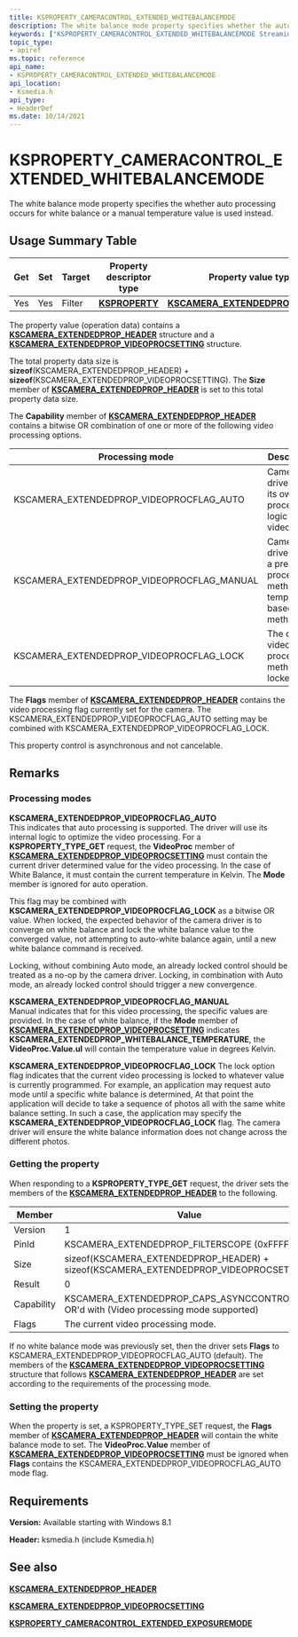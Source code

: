 ```yaml
---
title: KSPROPERTY_CAMERACONTROL_EXTENDED_WHITEBALANCEMODE
description: The white balance mode property specifies whether the auto processing occurs for white balance or a manual temperature value is used instead.
keywords: ["KSPROPERTY_CAMERACONTROL_EXTENDED_WHITEBALANCEMODE Streaming Media Devices"]
topic_type:
- apiref
ms.topic: reference
api_name:
- KSPROPERTY_CAMERACONTROL_EXTENDED_WHITEBALANCEMODE
api_location:
- Ksmedia.h
api_type:
- HeaderDef
ms.date: 10/14/2021
---
```


# KSPROPERTY_CAMERACONTROL_EXTENDED_WHITEBALANCEMODE

The white balance mode property specifies the whether auto processing occurs for white balance or a manual temperature value is used instead.

## Usage Summary Table

| Get | Set | Target | Property descriptor type | Property value type |
|--|--|--|--|--|
| Yes | Yes | Filter | [**KSPROPERTY**](./ksproperty-structure.md) | [**KSCAMERA_EXTENDEDPROP_HEADER**](/windows-hardware/drivers/ddi/ksmedia/ns-ksmedia-tagkscamera_extendedprop_header) |

The property value (operation data) contains a [**KSCAMERA_EXTENDEDPROP_HEADER**](/windows-hardware/drivers/ddi/ksmedia/ns-ksmedia-tagkscamera_extendedprop_header) structure and a [**KSCAMERA_EXTENDEDPROP_VIDEOPROCSETTING**](/windows-hardware/drivers/ddi/ksmedia/ns-ksmedia-tagkscamera_extendedprop_videoprocsetting) structure.

The total property data size is **sizeof**(KSCAMERA_EXTENDEDPROP_HEADER) + **sizeof**(KSCAMERA_EXTENDEDPROP_VIDEOPROCSETTING). The **Size** member of [**KSCAMERA_EXTENDEDPROP_HEADER**](/windows-hardware/drivers/ddi/ksmedia/ns-ksmedia-tagkscamera_extendedprop_header) is set to this total property data size.

The **Capability** member of [**KSCAMERA_EXTENDEDPROP_HEADER**](/windows-hardware/drivers/ddi/ksmedia/ns-ksmedia-tagkscamera_extendedprop_header) contains a bitwise OR combination of one or more of the following video processing options.

| Processing mode | Description |
|--|--|
| KSCAMERA_EXTENDEDPROP_VIDEOPROCFLAG_AUTO | Camera driver uses its own processing logic for video. |
| KSCAMERA_EXTENDEDPROP_VIDEOPROCFLAG_MANUAL | Camera driver uses a preset processing method or a temperature based method. |
| KSCAMERA_EXTENDEDPROP_VIDEOPROCFLAG_LOCK | The current video processing method is locked. |

The **Flags** member of [**KSCAMERA_EXTENDEDPROP_HEADER**](/windows-hardware/drivers/ddi/ksmedia/ns-ksmedia-tagkscamera_extendedprop_header) contains the video processing flag currently set for the camera. The KSCAMERA_EXTENDEDPROP_VIDEOPROCFLAG_AUTO setting may be combined with KSCAMERA_EXTENDEDPROP_VIDEOPROCFLAG_LOCK.

This property control is asynchronous and not cancelable.

## Remarks

### Processing modes

**KSCAMERA_EXTENDEDPROP_VIDEOPROCFLAG_AUTO**  
This indicates that auto processing is supported. The driver will use its internal logic to optimize the video processing. For a **KSPROPERTY_TYPE_GET** request, the **VideoProc** member of [**KSCAMERA_EXTENDEDPROP_VIDEOPROCSETTING**](/windows-hardware/drivers/ddi/ksmedia/ns-ksmedia-tagkscamera_extendedprop_videoprocsetting) must contain the current driver determined value for the video processing. In the case of White Balance, it must contain the current temperature in Kelvin. The **Mode** member is ignored for auto operation.

This flag may be combined with **KSCAMERA_EXTENDEDPROP_VIDEOPROCFLAG_LOCK** as a bitwise OR value. When locked, the expected behavior of the camera driver is to converge on white balance and lock the white balance value to the converged value, not attempting to auto-white balance again, until a new white balance command is received.

Locking, without combining Auto mode, an already locked control should be treated as a no-op by the camera driver. Locking, in combination with Auto mode, an already locked control should trigger a new convergence.

**KSCAMERA_EXTENDEDPROP_VIDEOPROCFLAG_MANUAL**  
Manual indicates that for this video processing, the specific values are provided. In the case of white balance, if the **Mode** member of [**KSCAMERA_EXTENDEDPROP_VIDEOPROCSETTING**](/windows-hardware/drivers/ddi/ksmedia/ns-ksmedia-tagkscamera_extendedprop_videoprocsetting) indicates **KSCAMERA_EXTENDEDPROP_WHITEBALANCE_TEMPERATURE**, the **VideoProc.Value.ul** will contain the temperature value in degrees Kelvin.

**KSCAMERA_EXTENDEDPROP_VIDEOPROCFLAG_LOCK**
The lock option flag indicates that the current video processing is locked to whatever value is currently programmed. For example, an application may request auto mode until a specific white balance is determined, At that point the application will decide to take a sequence of photos all with the same white balance setting. In such a case, the application may specify the **KSCAMERA_EXTENDEDPROP_VIDEOPROCFLAG_LOCK** flag. The camera driver will ensure the white balance information does not change across the different photos.

### Getting the property

When responding to a **KSPROPERTY_TYPE_GET** request, the driver sets the members of the [**KSCAMERA_EXTENDEDPROP_HEADER**](/windows-hardware/drivers/ddi/ksmedia/ns-ksmedia-tagkscamera_extendedprop_header) to the following.

| Member | Value |
|--|--|
| Version | 1 |
| PinId | KSCAMERA_EXTENDEDPROP_FILTERSCOPE (0xFFFFFFFF) |
| Size | sizeof(KSCAMERA_EXTENDEDPROP_HEADER) + sizeof(KSCAMERA_EXTENDEDPROP_VIDEOPROCSETTING) |
| Result | 0 |
| Capability | KSCAMERA_EXTENDEDPROP_CAPS_ASYNCCONTROL OR'd with (Video processing mode supported) |
| Flags | The current video processing mode. |

If no white balance mode was previously set, then the driver sets **Flags** to KSCAMERA_EXTENDEDPROP_VIDEOPROCFLAG_AUTO (default). The members of the [**KSCAMERA_EXTENDEDPROP_VIDEOPROCSETTING**](/windows-hardware/drivers/ddi/ksmedia/ns-ksmedia-tagkscamera_extendedprop_videoprocsetting) structure that follows [**KSCAMERA_EXTENDEDPROP_HEADER**](/windows-hardware/drivers/ddi/ksmedia/ns-ksmedia-tagkscamera_extendedprop_header) are set according to the requirements of the processing mode.

### Setting the property

When the property is set, a KSPROPERTY_TYPE_SET request, the **Flags** member of [**KSCAMERA_EXTENDEDPROP_HEADER**](/windows-hardware/drivers/ddi/ksmedia/ns-ksmedia-tagkscamera_extendedprop_header) will contain the white balance mode to set. The **VideoProc.Value** member of [**KSCAMERA_EXTENDEDPROP_VIDEOPROCSETTING**](/windows-hardware/drivers/ddi/ksmedia/ns-ksmedia-tagkscamera_extendedprop_videoprocsetting) must be ignored when **Flags** contains the KSCAMERA_EXTENDEDPROP_VIDEOPROCFLAG_AUTO mode flag.

## Requirements

**Version:** Available starting with Windows 8.1

**Header:** ksmedia.h (include Ksmedia.h)

## See also

[**KSCAMERA_EXTENDEDPROP_HEADER**](/windows-hardware/drivers/ddi/ksmedia/ns-ksmedia-tagkscamera_extendedprop_header)

[**KSCAMERA_EXTENDEDPROP_VIDEOPROCSETTING**](/windows-hardware/drivers/ddi/ksmedia/ns-ksmedia-tagkscamera_extendedprop_videoprocsetting)

[**KSPROPERTY_CAMERACONTROL_EXTENDED_EXPOSUREMODE**](ksproperty-cameracontrol-extended-exposuremode.md)